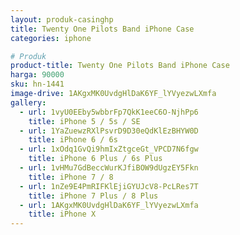 ```yaml
---
layout: produk-casinghp
title: Twenty One Pilots Band iPhone Case
categories: iphone

# Produk
product-title: Twenty One Pilots Band iPhone Case
harga: 90000
sku: hn-1441
image-drive: 1AKgxMK0UvdgHlDaK6YF_lYVyezwLXmfa
gallery:
  - url: 1vyU0EEby5wbbrFp7QkK1eeC6O-NjhPp6
    title: iPhone 5 / 5s / SE
  - url: 1YaZuewzRXlPsvrD9D30eQdKlEzBHYW0D
    title: iPhone 6 / 6s
  - url: 1xOdq1GvQi9hmIxZtgceGt_VPCD7N6fgw
    title: iPhone 6 Plus / 6s Plus
  - url: 1vHMu7GdBeccWurKJfiBOW9dUgzEY5Fkn
    title: iPhone 7 / 8
  - url: 1nZe9E4PmRIFKlEjiGYUJcV8-PcLRes7T
    title: iPhone 7 Plus / 8 Plus
  - url: 1AKgxMK0UvdgHlDaK6YF_lYVyezwLXmfa
    title: iPhone X
---
```

